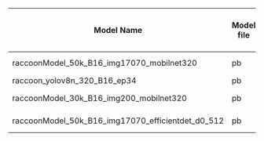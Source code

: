 | Model Name | Model file | Device | Average Time per File (s) | Peak Time per File (s) | Fastest Time per File (s) |
| --- | --- | --- | --- | --- | --- |
| raccoonModel_50k_B16_img17070_mobilnet320 | pb | I7-10th | 0.0344 | 0.0979 | 0.0248 |
| raccoon_yolov8n_320_B16_ep34 | pb | " | 0.0285 | 0.0825 | 0.0175 |
| raccoonModel_30k_B16_img200_mobilnet320 | pb | I7-10th | 0.0312 | 0.0760 | 0.0235 |
| raccoonModel_50k_B16_img17070_efficientdet_d0_512 | pb | I7-10th | 0.1915 | 0.4051 | 0.1265 |